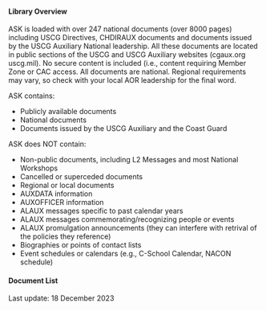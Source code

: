 
 #### Library Overview
 ASK is loaded with over 247 national documents (over 8000 pages) including USCG Directives, CHDIRAUX documents and documents issued by the USCG Auxiliary National leadership. All these documents are located in public sections of the USCG and USCG Auxiliary websites (cgaux.org uscg.mil).  No secure content is included (i.e., content requiring Member Zone or CAC access. All documents are national. Regional requirements may vary, so check with your local AOR leadership for the final word. 

ASK contains:
- Publicly available documents
- National documents
- Documents issued by the USCG Auxiliary and the Coast Guard 

ASK does NOT contain:
- Non-public documents, including L2 Messages and most National Workshops
- Cancelled or superceded documents
- Regional or local documents
- AUXDATA information
- AUXOFFICER information
- ALAUX messages specific to past calendar years
- ALAUX messages commemorating/recognizing people or events
- ALAUX promulgation announcements (they can interfere with retrival of the policies they reference)
- Biographies or points of contact lists
- Event schedules or calendars (e.g., C-School Calendar, NACON schedule)

#### Document List
Last update: 18 December 2023  